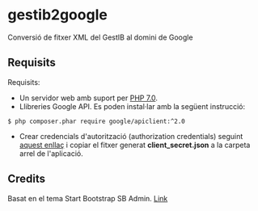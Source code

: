 # gestib2google
Conversió de fitxer XML del GestIB al domini de Google

## Requisits
Requisits: 
* Un servidor web amb suport per [PHP 7.0](http://www.php.net/).
* Llibreries Google API. Es poden instal·lar amb la següent instrucció:
```
$ php composer.phar require google/apiclient:^2.0
```
* Crear credencials d'autorització (authorization credentials) seguint [aquest enllaç](https://console.developers.google.com) i copiar el fitxer generat **client_secret.json** a la carpeta arrel de l'aplicació.

## Credits
Basat en el tema Start Bootstrap SB Admin. [Link](https://github.com/BlackrockDigital/startbootstrap-sb-admin/)
